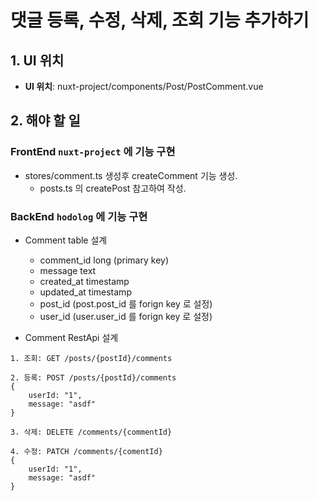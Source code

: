 # 댓글 등록, 수정, 삭제, 조회 기능 추가하기

## 1. UI 위치

- **UI 위치**: nuxt-project/components/Post/PostComment.vue

## 2. 해야 할 일

### FrontEnd `nuxt-project` 에 기능 구현

- stores/comment.ts 생성후 createComment 기능 생성.
  - posts.ts 의 createPost 참고하여 작성.

### BackEnd `hodolog` 에 기능 구현

- Comment table 설계
  - comment_id long (primary key)
  - message text
  - created_at timestamp
  - updated_at timestamp
  - post_id (post.post_id 를 forign key 로 설정)
  - user_id (user.user_id 를 forign key 로 설정)

- Comment RestApi 설계

``` comment RestApi
1. 조회: GET /posts/{postId}/comments

2. 등록: POST /posts/{postId}/comments
{
    userId: "1",
    message: "asdf"
}

3. 삭제: DELETE /comments/{commentId}

4. 수정: PATCH /comments/{comentId}
{
    userId: "1",
    message: "asdf"
}
```
